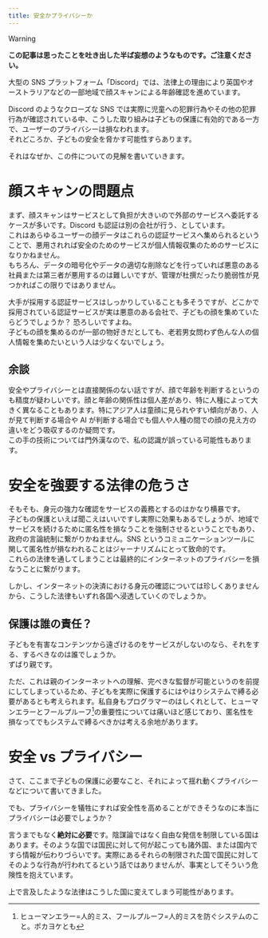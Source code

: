 ```yaml
---
title: 安全かプライバシーか
---
```


> [!WARNING]
> **この記事は思ったことを吐き出した半ば妄想のようなものです。ご注意ください。**

大型の SNS プラットフォーム「Discord」では、法律上の理由により英国やオーストラリアなどの一部地域で顔スキャンによる年齢確認を進めています。

Discord のようなクローズな SNS では実際に児童への犯罪行為やその他の犯罪行為が確認されている中、こうした取り組みは子どもの保護に有効的である一方で、ユーザーのプライバシーは損なわれます。  
それどころか、子どもの安全を脅かす可能性すらあります。

それはなぜか、この件についての見解を書いていきます。

# 顔スキャンの問題点

まず、顔スキャンはサービスとして負担が大きいので外部のサービスへ委託するケースが多いです。Discord も認証は別の会社が行う、としています。  
これはあらゆるユーザーの顔データはこれらの認証サービスへ集められるということで、悪用されれば安全のためのサービスが個人情報収集のためのサービスになりかねません。  
もちろん、データの暗号化やデータの適切な削除などを行っていれば悪意のある社員または第三者が悪用するのは難しいですが、管理が杜撰だったり脆弱性が見つかればこの限りではありません。

大手が採用する認証サービスはしっかりしていることも多そうですが、どこかで採用されている認証サービスが実は悪意のある会社で、子どもの顔を集めていたらどうでしょうか？
恐ろしいですよね。  
子どもの顔を集めるのが一部の物好きだとしても、老若男女問わず色んな人の個人情報を集めたいという人は少なくないでしょう。

## 余談

安全やプライバシーとは直接関係のない話ですが、顔で年齢を判断するというのも精度が疑わしいです。顔と年齢の関係性は個人差があり、特に人種によって大きく異なることもあります。特にアジア人は童顔に見られやすい傾向があり、人が見て判断する場合や AI が判断する場合でも個人や人種の間での顔の見え方の違いをどう吸収するのか疑問です。  
この手の技術については門外漢なので、私の認識が誤っている可能性もあります。

# 安全を強要する法律の危うさ

そもそも、身元の強力な確認をサービスの義務とするのはかなり横暴です。  
子どもの保護といえば聞こえはいいですし実際に効果もあるでしょうが、地域でサービスを続けるために匿名性を損なうことを強制させるということでもあり、政府の言論統制に繋がりかねません。SNS というコミュニケーションツールに関して匿名性が損なわれることはジャーナリズムにとって致命的です。  
これらの法律を通してしまうことは最終的にインターネットのプライバシーを損なうことに繋がります。

しかし、インターネットの決済における身元の確認については珍しくありませんから、こうした法律もいずれ各国へ浸透していくのでしょうか。

## 保護は誰の責任？

子どもを有害なコンテンツから遠ざけるのをサービスがしないのなら、それをする、するべきなのは誰でしょうか。  
ずばり親です。

ただ、これは親のインターネットへの理解、完ぺきな監督が可能というのを前提にしてしまっているため、子どもを実際に保護するにはやはりシステムで縛る必要があるとも考えられます。私自身もプログラマーのはしくれとして、ヒューマンエラーとフールプルーフ[^1]の重要性については痛いほど感じており、匿名性を損なってでもシステムで縛るべきかは考える余地があります。

[^1]: ヒューマンエラー=人的ミス、フールプルーフ=人的ミスを防ぐシステムのこと。ポカヨケとも

# 安全 vs プライバシー

さて、ここまで子どもの保護に必要なこと、それによって揺れ動くプライバシーなどについて書いてきました。

でも、プライバシーを犠牲にすれば安全性を高めることができそうなのに本当にプライバシーは必要でしょうか？

言うまでもなく**絶対に必要**です。陰謀論ではなく自由な発信を制限している国はあります。そのような国では国民に対して何が起こっても諸外国、または国内ですら情報が伝わりづらいです。実際にあるそれらの制限された国で国民に対してそのような行為が行われてるという話ではありませんが、事実としてそういう危険性を抱えています。

上で言及したような法律はこうした国に変えてしまう可能性があります。
